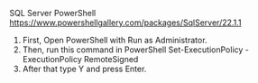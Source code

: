 SQL Server PowerShell
https://www.powershellgallery.com/packages/SqlServer/22.1.1


1. First, Open PowerShell with Run as Administrator.
2. Then, run this command in PowerShell
Set-ExecutionPolicy -ExecutionPolicy RemoteSigned
3. After that type Y and press Enter.
